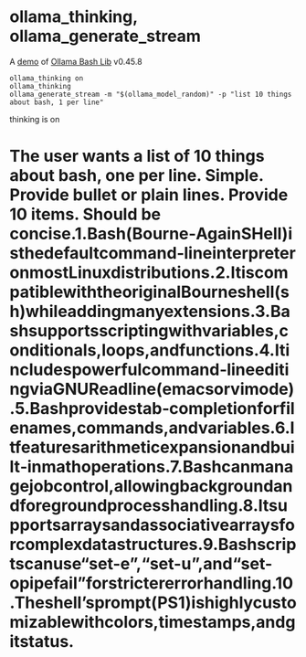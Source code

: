 # ollama_thinking, ollama_generate_stream

A [demo](../README.md#demos) of [Ollama Bash Lib](https://github.com/attogram/ollama-bash-lib) v0.45.8

```
ollama_thinking on
ollama_thinking
ollama_generate_stream -m "$(ollama_model_random)" -p "list 10 things about bash, 1 per line"
```

thinking is on
# <thinking>
# The user wants a list of 10 things about bash, one per line. Simple. Provide bullet or plain lines. Provide 10 items. Should be concise.1.Bash(Bourne‑AgainSHell)isthedefaultcommand‑lineinterpreteronmostLinuxdistributions.2.ItiscompatiblewiththeoriginalBourneshell(sh)whileaddingmanyextensions.3.Bashsupportsscriptingwithvariables,conditionals,loops,andfunctions.4.Itincludespowerfulcommand‑lineeditingviaGNUReadline(emacsorvimode).5.Bashprovidestab‑completionforfilenames,commands,andvariables.6.Itfeaturesarithmeticexpansionandbuilt‑inmathoperations.7.Bashcanmanagejobcontrol,allowingbackgroundandforegroundprocesshandling.8.Itsupportsarraysandassociativearraysforcomplexdatastructures.9.Bashscriptscanuse“set-e”,“set-u”,and“set-opipefail”forstrictererrorhandling.10.Theshell’sprompt(PS1)ishighlycustomizablewithcolors,timestamps,andgitstatus.

# </thinking>
